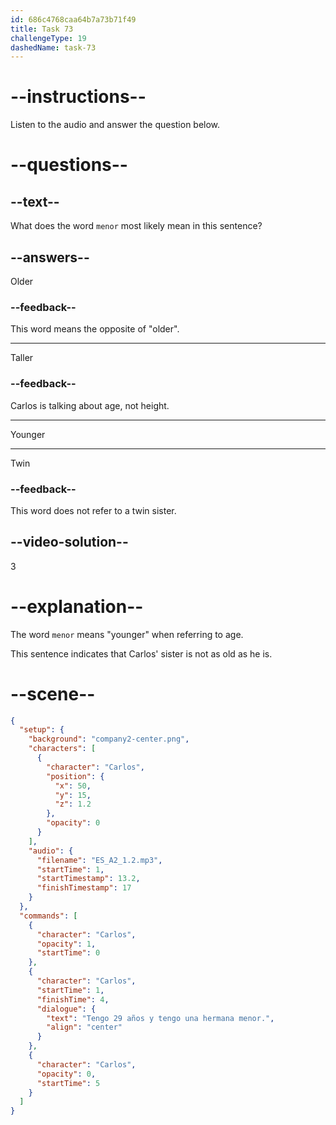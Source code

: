 ```yaml
---
id: 686c4768caa64b7a73b71f49
title: Task 73
challengeType: 19
dashedName: task-73
---
```


<!-- (Audio) Carlos: Tengo 29 años y tengo una hermana menor. -->

# --instructions--

Listen to the audio and answer the question below.

# --questions--

## --text--

What does the word `menor` most likely mean in this sentence?

## --answers--

Older

### --feedback--

This word means the opposite of "older".

---

Taller

### --feedback--

Carlos is talking about age, not height.

---

Younger

---

Twin

### --feedback--

This word does not refer to a twin sister.

## --video-solution--

3

# --explanation--

The word `menor` means "younger" when referring to age. 

This sentence indicates that Carlos' sister is not as old as he is.

# --scene--

```json
{
  "setup": {
    "background": "company2-center.png",
    "characters": [
      {
        "character": "Carlos",
        "position": {
          "x": 50,
          "y": 15,
          "z": 1.2
        },
        "opacity": 0
      }
    ],
    "audio": {
      "filename": "ES_A2_1.2.mp3",
      "startTime": 1,
      "startTimestamp": 13.2,
      "finishTimestamp": 17
    }
  },
  "commands": [
    {
      "character": "Carlos",
      "opacity": 1,
      "startTime": 0
    },
    {
      "character": "Carlos",
      "startTime": 1,
      "finishTime": 4,
      "dialogue": {
        "text": "Tengo 29 años y tengo una hermana menor.",
        "align": "center"
      }
    },
    {
      "character": "Carlos",
      "opacity": 0,
      "startTime": 5
    }
  ]
}
```
